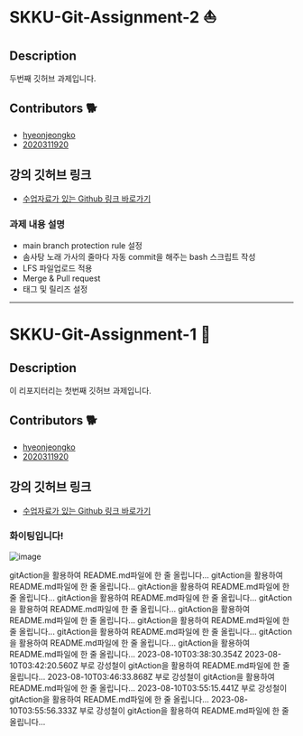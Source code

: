 # SKKU-Git-Assignment-2 ⛵

## Description
두번째 깃허브 과제입니다.

## Contributors 🐕
- [hyeonjeongko](https://github.com/hyeonjeongko)
- [2020311920](https://github.com/2020311920)

## 강의 깃허브 링크
- [수업자료가 있는 Github 링크 바로가기](https://github.com/BryantSon-Class/Week1-GitHub-Class-SKG/blob/hyeonjeongko-branch/excercises-gitflow/hyeonjeongko-branch.md)

### 과제 내용 설명  
- main branch protection rule 설정
- 솜사탕 노래 가사의 줄마다 자동 commit을 해주는 bash 스크립트 작성
- LFS 파일업로드 적용
- Merge & Pull request
- 태그 및 릴리즈 설정

---
# SKKU-Git-Assignment-1 🚀

## Description
이 리포지터리는 첫번째 깃허브 과제입니다.

## Contributors 🐕
- [hyeonjeongko](https://github.com/hyeonjeongko)
- [2020311920](https://github.com/2020311920)

## 강의 깃허브 링크
- [수업자료가 있는 Github 링크 바로가기](https://github.com/BryantSon-Class/Week1-GitHub-Class-SKG/blob/hyeonjeongko-branch/excercises-gitflow/hyeonjeongko-branch.md)

### 화이팅입니다!
![image](https://github.com/hyeonjeong-ko/skku-git-assignment-1/assets/72601276/26ccadef-4648-48ce-9320-76835fc2feaf)


gitAction을 활용하여 README.md파일에 한 줄 올립니다...
gitAction을 활용하여 README.md파일에 한 줄 올립니다...
gitAction을 활용하여 README.md파일에 한 줄 올립니다...
gitAction을 활용하여 README.md파일에 한 줄 올립니다...
gitAction을 활용하여 README.md파일에 한 줄 올립니다...
gitAction을 활용하여 README.md파일에 한 줄 올립니다...
gitAction을 활용하여 README.md파일에 한 줄 올립니다...
gitAction을 활용하여 README.md파일에 한 줄 올립니다...
gitAction을 활용하여 README.md파일에 한 줄 올립니다...
gitAction을 활용하여 README.md파일에 한 줄 올립니다...
2023-08-10T03:38:30.354Z
2023-08-10T03:42:20.560Z 부로 강성철이 gitAction을 활용하여 README.md파일에 한 줄 올립니다...
2023-08-10T03:46:33.868Z 부로 강성철이 gitAction을 활용하여 README.md파일에 한 줄 올립니다...
2023-08-10T03:55:15.441Z 부로 강성철이 gitAction을 활용하여 README.md파일에 한 줄 올립니다...
2023-08-10T03:55:56.333Z 부로 강성철이 gitAction을 활용하여 README.md파일에 한 줄 올립니다...
